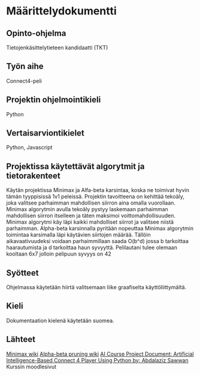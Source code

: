 # Määrittelydokumentti
## Opinto-ohjelma
Tietojenkäsittelytieteen kandidaatti (TKT)
## Työn aihe
Connect4-peli
## Projektin ohjelmointikieli
Python
## Vertaisarviontikielet
Python, Javascript
## Projektissa käytettävät algorytmit ja tietorakenteet
Käytän projektissa Minimax ja Alfa-beta karsintaa, koska ne toimivat hyvin tämän tyyppisissä 1v1 peleissä. Projektin tavoitteena on kehittää tekoäly, joka valitsee parhaimman mahdollisen siirron aina omalla vuorollaan.
Minimax algorytmin avulla tekoäly pystyy laskemaan parhaimman mahdollisen siirron itselleen ja täten maksimoi voittomahdollisuuden. Minimax algorytmi käy läpi kaikki mahdolliset siirrot ja valitsee niistä parhaimman.
Alpha-beta karsinnalla pyritään nopeuttaa Minimax algorytmin toimintaa karsimalla läpi käytävien siirtojen määrää. Tällöin aikavaativuudeksi voidaan parhaimmillaan saada O(b^d) jossa b tarkoittaa haarautumista ja d tarkoittaa haun syvyyttä. Pelilautani tulee olemaan kooltaan 6x7 jolloin pelipuun syvyys on 42
## Syötteet
Ohjelmassa käytetään hiirtä valitsemaan liike graafiselta käyttöliittymältä.
## Kieli
Dokumentaation kielenä käytetään suomea.
## Lähteet
[Minimax wiki](https://en.wikipedia.org/wiki/Minimax)
[Alpha-beta pruning wiki](https://en.wikipedia.org/wiki/Alpha%E2%80%93beta_pruning)
[AI Course Project Document: Artificial Intelligence-Based Connect 4 Player Using Python by: Abdalaziz Sawwan](https://cis.temple.edu/~pwang/5603-AI/Project/2021S/Sawwan/AI%20Project.pdf)
Kurssin moodlesivut 
